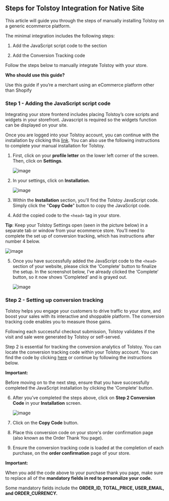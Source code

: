 ## Steps for Tolstoy Integration for Native Site

This article will guide you through the steps of manually installing Tolstoy on a generic ecommerce platform.

 

The minimal integration includes the following steps:

 

1. Add the JavaScript script code to the <head> section

2. Add the Conversion Tracking code

 

Follow the steps below to manually integrate Tolstoy with your store.

**Who should use this guide?**

Use this guide if you’re a merchant using an eCommerce platform other than Shopify

### Step 1 - Adding the JavaScript script code
Integrating your store frontend includes placing Tolstoy’s core scripts and widgets in your storefront. Javascript is required so the widgets function can be displayed on your site. 

 

Once you are logged into your Tolstoy account, you can continue with the installation by clicking this [link](https://app.gotolstoy.com/account/installation). You can also use the following instructions to complete your manual installation for Tolstoy.

1. First, click on your **profile letter** on the lower left corner of the screen. Then, click on **Settings**.
   
   ![image](https://github.com/user-attachments/assets/5a1b2f00-f2f3-466b-b6ce-96d8a489b8a8)

2. In your settings, click on **Installation**.

   ![image](https://github.com/user-attachments/assets/e974430d-0f62-4283-bcc7-88c5c3c680f6)

3. Within the **Installation** section, you'll find the Tolstoy JavaScript code. Simply click the "**Copy Code**" button to copy the JavaScript code.

4. Add the copied code to the `<head>` tag in your store.

**Tip**: Keep your Tolstoy Settings open (seen in the picture below) in a separate tab or window from your ecommerce store. You’ll need to complete the set up of conversion tracking, which has instructions after number 4 below.

   ![image](https://github.com/user-attachments/assets/fd8c9379-9e02-40b1-8241-f4c4adfa2fe9)

5. Once you have successfully added the JavaScript code to the `<head>` section of your website, please click the 'Complete' button to finalize the setup. In the screenshot below, I’ve already clicked the ‘Complete’ button, so it now shows ‘Completed’ and is grayed out.

   ![image](https://github.com/user-attachments/assets/6ef89387-2e8b-4d91-a84c-bb78f3db3f26)

### Step 2 - Setting up conversion tracking
Tolstoy helps you engage your customers to drive traffic to your store, and boost your sales with its interactive and shoppable platform. The conversion tracking code enables you to measure those gains.

 

Following each successful checkout submission, Tolstoy validates if the visit and sale were generated by Tolstoy or self-served. 

 

Step 2 is essential for tracking the conversion analytics of Tolstoy. You can locate the conversion tracking code within your Tolstoy account. You can find the code by clicking [here](https://app.gotolstoy.com/account/installation) or continue by following the instructions below.

**Important:**

Before moving on to the next step, ensure that you have successfully completed the JavaScript installation by clicking the 'Complete' button.

6. After you’ve completed the steps above, click on **Step 2 Conversion Code** in your **Installation** screen.

   ![image](https://github.com/user-attachments/assets/b7eef55d-6b06-46ce-9c61-87e70e5b8107)

7. Click on the **Copy Code** button.


8. Place this conversion code on your store's order confirmation page (also known as the Order Thank You page).
 

9. Ensure the conversion tracking code is loaded at the completion of each purchase, on the **order confirmation** page of your store.
 
**Important:**

When you add the code above to your purchase thank you page, make sure to replace all of the **mandatory fields in red to personalize your code.** 

 

Some mandatory fields include the **ORDER_ID, TOTAL_PRICE, USER_EMAIL, and ORDER_CURRENCY.**

 




